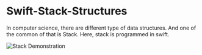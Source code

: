 # Swift-Stack-Structures
In computer science, there are different type of data structures. And one of the common of that is Stack. Here, stack is programmed in swift. 
 
![Stack Demonstration](https://cdn-images-1.medium.com/max/800/1*XkTxV3SpheyC6FNeeMz2VA.png)
